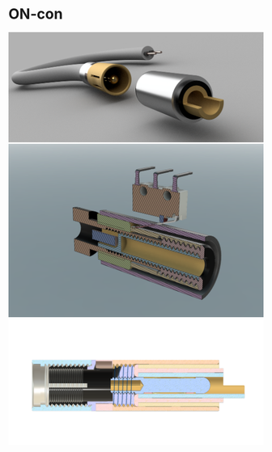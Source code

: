 # ON-con
![image1](https://raw.githubusercontent.com/OpenNanogrid/ON-con/master/ON%20Con%20Male%20%2B%20Female%20Wire%202.png)
![image2](https://raw.githubusercontent.com/OpenNanogrid/ON-con/master/ON%20Con%2032%20Male%20v6%20section%20cut.png)
![image3](https://raw.githubusercontent.com/OpenNanogrid/ON-con/master/ON%20Con%20Male%20+%20Female%20Wire%20Cut%20Section2.png)
